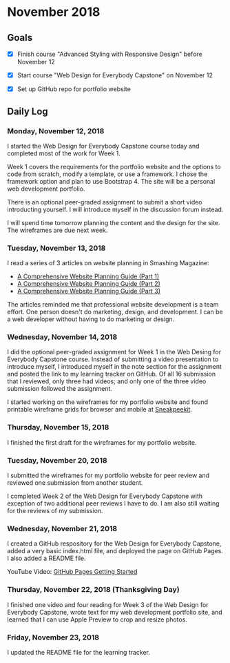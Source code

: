 # November 2018

## Goals

- [X] Finish course "Advanced Styling with Responsive Design" before November 12
- [X] Start course "Web Design for Everybody Capstone" on November 12
- [X] Set up GitHub repo for portfolio website


## Daily Log

### Monday, November 12, 2018

I started the Web Design for Everybody Capstone course today and completed most of the work for Week 1. 

Week 1 covers the requirements for the portfolio website and the options to code from scratch, modify a template, or use a framework. I chose the framework option and plan to use Bootstrap 4. The site will be a personal web development portfolio.

There is an optional peer-graded assignment to submit a short video introducting yourself. I will introduce myself in the discussion forum instead.

I will spend time tomorrow planning the content and the design for the site. The wireframes are due next week.


### Tuesday, November 13, 2018

I read a series of 3 articles on website planning in Smashing Magazine:
- [A Comprehensive Website Planning Guide (Part 1)](https://www.smashingmagazine.com/2018/02/comprehensive-website-planning-guide-part1/)
- [A Comprehensive Website Planning Guide (Part 2)](https://www.smashingmagazine.com/2018/02/comprehensive-website-planning-guide-part2/)
- [A Comprehensive Website Planning Guide (Part 3)](https://www.smashingmagazine.com/2018/03/comprehensive-website-planning-guide-part3/)

The articles reminded me that professional website development is a team effort. One person doesn't do marketing, design, and development. I can be a web developer without having to do marketing or design.


### Wednesday, November 14, 2018

I did the optional peer-graded assignment for Week 1 in the Web Desing for Everybody Capstone course. Instead of submitting a video presentation to introduce myself, I introduced myself in the note section for the assignment and posted the link to my learning tracker on GitHub. Of all 16 submission that I reviewed, only three had videos; and only one of the three video submission followed the assignment.

I started working on the wireframes for my portfolio website and found printable wireframe grids for browser and mobile at [Sneakpeekit](http://sneakpeekit.com).


### Thursday, November 15, 2018

I finished the first draft for the wireframes for my portfolio website. 


### Tuesday, November 20, 2018

I submitted the wireframes for my portfolio website for peer review and reviewed one submission from another student.

I completed Week 2 of the Web Design for Everybody Capstone with exception of two additional peer reviews I have to do. I am also still waiting for the reviews of my submission.


### Wednesday, November 21, 2018

I created a GitHub respository for the Web Design for Everybody Capstone, added a very basic index.html file, and deployed the page on GitHub Pages. I also added a README file.

YouTube Video: [GitHub Pages Getting Started](https://youtu.be/RaKX4A5EiQo)


### Thursday, November 22, 2018 (Thanksgiving Day)

I finished one video and four reading for Week 3 of the Web Design for Everybody Capstone, wrote text for my web development portfolio site, and learned that I can use Apple Preview to crop and resize photos.


### Friday, November 23, 2018

I updated the README file for the learning tracker.


